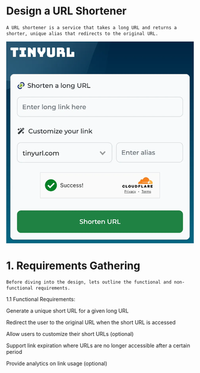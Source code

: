 # Design a URL Shortener

```
A URL shortener is a service that takes a long URL and returns a shorter, unique alias that redirects to the original URL.
```

![alt text](image-9.png)

# 1. Requirements Gathering
```
Before diving into the design, lets outline the functional and non-functional requirements.
```
1.1 Functional Requirements:

Generate a unique short URL for a given long URL

Redirect the user to the original URL when the short URL is accessed

Allow users to customize their short URLs (optional)

Support link expiration where URLs are no longer accessible after a certain period

Provide analytics on link usage (optional)
